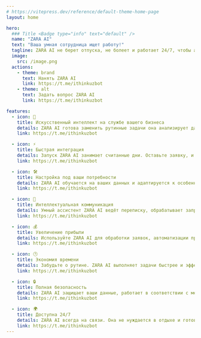 ```yaml
---
# https://vitepress.dev/reference/default-theme-home-page
layout: home

hero:
  ### Title <Badge type="info" text="default" />
  name: "ZARA AI"
  text: "Ваша умная сотрудница ищет работу!"
  tagline: ZARA AI не берет отпуска, не болеет и работает 24/7, чтобы автоматизировать ваши процессы, снизить затраты и повысить продуктивность.
  image:
    src: /image.png
  actions:
    - theme: brand
      text: Нанять ZARA AI
      link: https://t.me/ithinkuzbot
    - theme: alt
      text: Задать вопрос ZARA AI
      link: https://t.me/ithinkuzbot

features:
  - icon: 🤖
    title: Искусственный интеллект на службе вашего бизнеса
    details: ZARA AI готова заменить рутинные задачи она анализирует данные, общается с клиентами и выполняет работу без выходных и ошибок.
    link: https://t.me/ithinkuzbot

  - icon: ⚡
    title: Быстрая интеграция
    details: Запуск ZARA AI занимает считанные дни. Оставьте заявку, и мы поможем вам настроить её под ваши бизнес-процессы.
    link: https://t.me/ithinkuzbot

  - icon: 🛠
    title: Настройка под ваши потребности
    details: ZARA AI обучается на ваших данных и адаптируется к особенностям вашего бизнеса. Она легко интегрируется в CRM, чаты и рабочие инструменты.
    link: https://t.me/ithinkuzbot

  - icon: 💬
    title: Интеллектуальная коммуникация
    details: Умный ассистент ZARA AI ведёт переписку, обрабатывает запросы клиентов и повышает их лояльность благодаря персонализированным ответам.
    link: https://t.me/ithinkuzbot

  - icon: 💰
    title: Увеличение прибыли
    details: Используйте ZARA AI для обработки заявок, автоматизации продаж и ускорения заключения сделок. Больше сделок — меньше затрат!
    link: https://t.me/ithinkuzbot

  - icon: 🕒
    title: Экономия времени
    details: Забудьте о рутине. ZARA AI выполняет задачи быстрее и эффективнее, освобождая вас и вашу команду для стратегически важных проектов.
    link: https://t.me/ithinkuzbot

  - icon: 🔒
    title: Полная безопасность
    details: ZARA AI защищает ваши данные, работает в соответствии с международными стандартами безопасности и сохраняет конфиденциальность ваших клиентов.
    link: https://t.me/ithinkuzbot

  - icon: 🌍
    title: Доступна 24/7
    details: ZARA AI всегда на связи. Она не нуждается в отдыхе и готова выполнять задачи круглосуточно.
    link: https://t.me/ithinkuzbot
---
```

